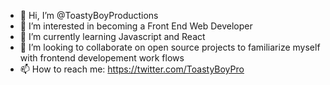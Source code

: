 - 👋 Hi, I’m @ToastyBoyProductions
- 👀 I’m interested in becoming a Front End Web Developer
- 🌱 I’m currently learning Javascript and React
- 💞️ I’m looking to collaborate on open source projects to familiarize myself with frontend developement work flows
- 📫 How to reach me: https://twitter.com/ToastyBoyPro

<!---
ToastyBoyProd/ToastyBoyProd is a ✨ special ✨ repository because its `README.md` (this file) appears on your GitHub profile.
You can click the Preview link to take a look at your changes.
--->
